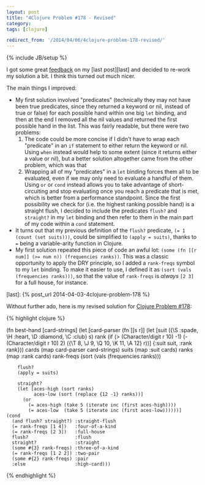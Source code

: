 ```yaml
---
layout: post
title: "4Clojure Problem #178 - Revised"
category:
tags: [clojure]

redirect_from: '/2014/04/06/4clojure-problem-178-revised/'
---
```

{% include JB/setup %}

I got some great [feedback][feedback] on my [last post][last] and decided to re-work my solution a bit. I think this turned out much nicer.

The main things I improved:

* My first solution involved "predicates" (technically they may not have been true predicates, since they returned a keyword or nil, instead of true or false) for each possible hand within one big `let` binding, and then at the end I removed all the nil values and returned the first possible hand in the list. This was fairly readable, but there were two problems:
  1. The code could be more concise if I didn't have to wrap each "predicate" in an `if` statement to either return the keyword or nil. Using `when` instead would help to some extent (since it returns either a value or nil), but a better solution altogether came from the other problem, which was that
  2. Wrapping all of my "predicates" in a `let` binding forces them all to be evaluated, even if we may only need to evaluate a handful of them. Using `or` or `cond` instead allows you to take advantage of short-circuiting and stop evaluating once you reach a predicate that is met, which is better from a performance standpoint. Since the first possibility we check for (i.e. the highest ranking possible hand) is a straight flush, I decided to include the predicates `flush?` and `straight?` in my `let` binding and then refer to them in the main part of my code within a `cond` statement.
* It turns out that my previous definition of the `flush?` predicate, `(= 1 (count (set suits)))`, could be simplified to `(apply = suits)`, thanks to `=` being a variable-arity function in Clojure.
* My first solution repeated this piece of code an awful lot: `(some (fn [[r num]] (>= num n)) (frequencies ranks))`. This was a classic opportunity to apply the DRY principle, so I added a `rank-freqs` symbol to my `let` binding. To make it easier to use, I defined it as `(sort (vals (frequencies ranks)))`, so that the value of `rank-freqs` is _always_ `[2 3]` for a full house, for instance.

[feedback]: http://www.reddit.com/r/Clojure/comments/225uq8/my_solution_to_4clojure_problem_178/
[last]: {% post_url 2014-04-03-4clojure-problem-178 %}

Without further ado, here is my revised solution for [Clojure Problem #178](http://www.4clojure.com/problem/178):

{% highlight clojure %}

(fn best-hand [card-strings]
  (let [card-parser (fn [[s r]]
                      (let [suit ({\S :spade, \H :heart, 
                                   \D :diamond, \C :club} s)
                            rank (if (> (Character/digit r 10) -1)
                                   (- (Character/digit r 10) 2)
                                   ({\T 8, \J 9, 
                                     \Q 10, \K 11, \A 12} r))]
                        {:suit suit, :rank rank}))
        cards (map card-parser card-strings)
        suits (map :suit cards)
        ranks (map :rank cards)
        rank-freqs (sort (vals (frequencies ranks)))
 
        flush? 
        (apply = suits) 
 
        straight? 
        (let [aces-high (sort ranks)
              aces-low (sort (replace {12 -1} ranks))]
          (or
            (= aces-high (take 5 (iterate inc (first aces-high))))
            (= aces-low  (take 5 (iterate inc (first aces-low))))))]
    (cond 
      (and flush? straight?) :straight-flush
      (= rank-freqs [1 4])   :four-of-a-kind
      (= rank-freqs [2 3])   :full-house
      flush?                 :flush
      straight?              :straight
      (some #{3} rank-freqs) :three-of-a-kind
      (= rank-freqs [1 2 2]) :two-pair
      (some #{2} rank-freqs) :pair
      :else                  :high-card)))

{% endhighlight %}
